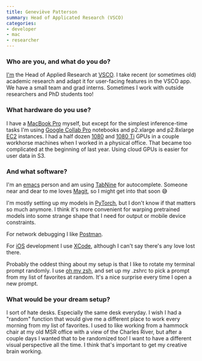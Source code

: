 ```yaml
---
title: Geneviève Patterson
summary: Head of Applicated Research (VSCO)
categories:
- developer
- mac
- researcher
---
```


### Who are you, and what do you do?

[I'm](https://genp.github.io/ "Geneviève's website.") the Head of Applied Research at [VSCO][]. I take recent (or sometimes old) academic research and adapt it for user-facing features in the VSCO app. We have a small team and grad interns. Sometimes I work with outside researchers and PhD students too!

### What hardware do you use?

I have a [MacBook Pro][macbook-pro] myself, but except for the simplest inference-time tasks I'm using [Google Collab Pro][collab-pro] notebooks and p2.xlarge and p2.8xlarge [EC2][] instances. I had a half dozen [1080][geforce-gtx-1080] and [1080 Ti][geforce-gtx-1080-ti] GPUs in a couple workhorse machines when I worked in a physical office. That became too complicated at the beginning of last year. Using cloud GPUs is easier for user data in S3.

### And what software?

I'm an [emacs][] person and am using [TabNine][] for autocomplete. Someone near and dear to me loves [Magit][], so I might get into that soon 😅

I'm mostly setting up my models in [PyTorch][], but I don't know if that matters so much anymore. I think it's more convenient for warping pretrained models into some strange shape that I need for output or mobile device constraints.

For network debugging I like [Postman][]. 

For [iOS][] development I use [XCode][], although I can't say there's any love lost there. 

Probably the oddest thing about my setup is that I like to rotate my terminal prompt randomly. I use [oh my zsh][oh-my-zsh], and set up my .zshrc to pick a prompt from my list of favorites at random. It's a nice surprise every time I open a new prompt.

### What would be your dream setup?

I sort of hate desks. Especially the same desk everyday. I wish I had a "random" function that would give me a different place to work every morning from my list of favorites. I used to like working from a hammock chair at my old MSR office with a view of the Charles River, but after a couple days I wanted that to be randomized too! I want to have a different visual perspective all the time. I think that's important to get my creative brain working.

[collab-pro]: https://colab.research.google.com/signup "A hosted Python service with GPU access."
[ec2]: https://aws.amazon.com/ec2/ "A web service for virtualised processing."
[emacs]: http://www.gnu.org/software/emacs/ "A free open-source text editor."
[geforce-gtx-1080-ti]: https://www.nvidia.com/en-us/geforce/products/10series/geforce-gtx-1080-ti/ "A graphics card."
[geforce-gtx-1080]: https://www.nvidia.com/en-us/geforce/products/10series/geforce-gtx-1080/ "A graphics card."
[ios]: https://www.apple.com/ios/ios-10/ "A mobile operating system."
[macbook-pro]: https://www.apple.com/macbook-pro/ "A laptop."
[magit]: https://github.com/magit/magit "A git mode for Emacs."
[oh-my-zsh]: https://github.com/robbyrussell/oh-my-zsh "A framework of extensions and themes for the zsh shell."
[postman]: https://www.getpostman.com/ "A browser extension for testing APIs."
[pytorch]: https://pytorch.org/ "A machine learning framework for Python."
[tabnine]: https://tabnine.com/ "An AI code autocompleter."
[vsco]: https://vsco.co/ "A photo sharing and editing service."
[xcode]: https://en.wikipedia.org/wiki/Xcode "An IDE for Mac developers."

